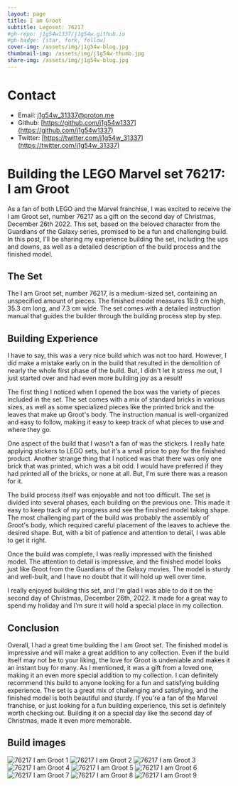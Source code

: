 ```yaml
---
layout: page
title: I am Groot
subtitle: Legoset: 76217
#gh-repo: j1g54w1337/j1g54w.github.io
#gh-badge: [star, fork, follow]
cover-img: /assets/img/j1g54w-blog.jpg
thumbnail-img: /assets/img/j1g54w-thumb.jpg
share-img: /assets/img/j1g54w-blog.jpg
---
```


# Contact
* Email: [j1g54w_31337@proton.me](mailto:j1g54w_31337@proton.me)
* Github: [https://github.com/j1g54w1337](https://github.com/j1g54w1337)
* Twitter: [https://twitter.com/j1g54w_31337](https://twitter.com/j1g54w_31337)

# Building the LEGO Marvel set 76217: I am Groot
As a fan of both LEGO and the Marvel franchise, I was excited to receive the I am Groot set, number 76217 as a gift on the second day of Christmas, December 26th 2022. This set, based on the beloved character from the Guardians of the Galaxy series, promised to be a fun and challenging build. In this post, I'll be sharing my experience building the set, including the ups and downs, as well as a detailed description of the build process and the finished model.

## The Set

The I am Groot set, number 76217, is a medium-sized set, containing an unspecified amount of pieces. The finished model measures 18.9 cm high, 35.3 cm long, and 7.3 cm wide. The set comes with a detailed instruction manual that guides the builder through the building process step by step.

## Building Experience

I have to say, this was a very nice build which was not too hard. However, I did make a mistake early on in the build that resulted in the demolition of nearly the whole first phase of the build. But, I didn't let it stress me out, I just started over and had even more building joy as a result!

The first thing I noticed when I opened the box was the variety of pieces included in the set. The set comes with a mix of standard bricks in various sizes, as well as some specialized pieces like the printed brick and the leaves that make up Groot's body. The instruction manual is well-organized and easy to follow, making it easy to keep track of what pieces to use and where they go.

One aspect of the build that I wasn't a fan of was the stickers. I really hate applying stickers to LEGO sets, but it's a small price to pay for the finished product. Another strange thing that I noticed was that there was only one brick that was printed, which was a bit odd. I would have preferred if they had printed all of the bricks, or none at all. But, I'm sure there was a reason for it.

The build process itself was enjoyable and not too difficult. The set is divided into several phases, each building on the previous one. This made it easy to keep track of my progress and see the finished model taking shape. The most challenging part of the build was probably the assembly of Groot's body, which required careful placement of the leaves to achieve the desired shape. But, with a bit of patience and attention to detail, I was able to get it right.

Once the build was complete, I was really impressed with the finished model. The attention to detail is impressive, and the finished model looks just like Groot from the Guardians of the Galaxy movies. The model is sturdy and well-built, and I have no doubt that it will hold up well over time.

I really enjoyed building this set, and I'm glad I was able to do it on the second day of Christmas, December 26th, 2022. It made for a great way to spend my holiday and I'm sure it will hold a special place in my collection.

## Conclusion

Overall, I had a great time building the I am Groot set. The finished model is impressive and will make a great addition to any collection. Even if the build itself may not be to your liking, the love for Groot is undeniable and makes it an instant buy for many. As I mentioned, it was a gift from a loved one, making it an even more special addition to my collection. I can definitely recommend this build to anyone looking for a fun and satisfying building experience. The set is a great mix of challenging and satisfying, and the finished model is both beautiful and sturdy. If you're a fan of the Marvel franchise, or just looking for a fun building experience, this set is definitely worth checking out. Building it on a special day like the second day of Christmas, made it even more memorable.

## Build images
![76217 I am Groot 1](assets/img/lego/76217-i-am-groot-1.jpg)
![76217 I am Groot 2](assets/img/lego/76217-i-am-groot-2.jpg)
![76217 I am Groot 3](assets/img/lego/76217-i-am-groot-3.jpg)
![76217 I am Groot 4](assets/img/lego/76217-i-am-groot-4.jpg)
![76217 I am Groot 5](assets/img/lego/76217-i-am-groot-5.jpg)
![76217 I am Groot 6](assets/img/lego/76217-i-am-groot-6.jpg)
![76217 I am Groot 7](assets/img/lego/76217-i-am-groot-7.jpg)
![76217 I am Groot 8](assets/img/lego/76217-i-am-groot-8.jpg)
![76217 I am Groot 9](assets/img/lego/76217-i-am-groot-9.jpg)
